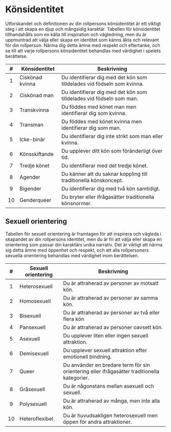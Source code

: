 # Könsidentitet

Utforskandet och definitionen av din rollpersons könsidentitet är ett viktigt steg i att skapa en djup och mångsidig karaktär. Tabellen för könsidentitet tillhandahålls som en källa till inspiration och vägledning, men du är uppmuntrad att välja eller skapa en identitet som känns äkta och relevant för din rollperson. Närma dig detta ämne med respekt och eftertanke, och se till att varje rollpersons könsidentitet behandlas med värdighet i spelets berättelse.

| **#**   | **Könsidentitet**            | **Beskrivning**                             |
|:-------:|------------------------------|---------------------------------------------|
| 1       | Ciskönad kvinna              | Du identifierar dig med det kön som tilldelades vid födseln som kvinna. |
| 2       | Ciskönad man                 | Du identifierar dig med det kön som tilldelades vid födseln som man. |
| 3       | Transkvinna                  | Du föddes med könet man men identifierar dig som kvinna. |
| 4       | Transman                     | Du föddes med könet kvinna men identifierar dig som man. |
| 5       | Icke-binär                   | Du identifierar dig inte strikt som man eller kvinna. |
| 6       | Könsskiftande                | Du upplever ditt kön som föränderligt över tid. |
| 7       | Tredje könet                 | Du identifierar med det tredje könet. |
| 8       | Agender                      | Du känner att du saknar koppling till traditionella könskoncept. |
| 9       | Bigender                     | Du identifierar dig med två kön samtidigt. |
| 10      | Genderqueer                  | Du bryter eller ifrågasätter traditionella könsnormer. |

## Sexuell orientering

Tabellen för sexuell orientering är framtagen för att inspirera och vägleda i skapandet av din rollpersons identitet, men du är fri att välja eller skapa en orientering som passar din karaktärs unika narrativ. Det är viktigt att närma sig detta ämne med öppenhet och respekt, och att alla rollpersoners sexuella orientering behandlas med värdighet inom berättelsen.

| **#**   | **Sexuell orientering** | **Beskrivning**                          |
|:-------:|-------------------------|------------------------------------------|
| 1       | Heterosexuell           | Du är attraherad av personer av motsatt kön.   |
| 2       | Homosexuell             | Du är attraherad av personer av samma kön.     |
| 3       | Bisexuell               | Du är attraherad av personer av två eller flera kön     |
| 4       | Pansexuell              | Du är attraherad av personer oavsett kön.      |
| 5       | Asexuell                | Du upplever liten eller ingen sexuell attraktion. |
| 6       | Demisexuell             | Du upplever sexuell attraktion efter emotionell bindning. |
| 7       | Queer                   | Du använder en bredare term för sin orientering eller ifrågasätter traditionella kategorier. |
| 8       | Gråsexuell              | Du är någonstans mellan asexuell och sexuell.  |
| 9       | Polysexuell             | Du är attraherad av många, men inte alla kön.  |
| 10      | Heteroflexibel          | Du är huvudsakligen heterosexuell men öppen för andra attraktioner. |
